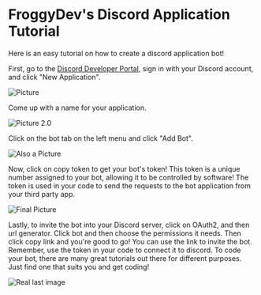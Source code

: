 # FroggyDev's Discord Application Tutorial

Here is an easy tutorial on how to create a discord application bot!

First, go to the [Discord Developer Portal](https://discord.com/developers/applications), sign in with your Discord account, and click "New Application".

![Picture](https://github.com/HereJohnnyboi/Frog-Bot-2.0/blob/HereJohnnyboi-flyers/Screen%20Shot%202022-01-27%20at%201.47.39%20PM.png?raw=true)

Come up with a name for your application.

![Picture 2.0](https://github.com/HereJohnnyboi/Frog-Bot-2.0/blob/HereJohnnyboi-flyers/Screen%20Shot%202022-01-27%20at%201.53.29%20PM.png?raw=true)

Click on the bot tab on the left menu and click "Add Bot".

![Also a Picture](https://github.com/HereJohnnyboi/Frog-Bot-2.0/blob/HereJohnnyboi-flyers/Screen%20Shot%202022-01-27%20at%201.55.42%20PM.png?raw=true)

Now, click on copy token to get your bot's token! This token is a unique number assigned to your bot, allowing it to be controlled by software! The token is used in your code to send the requests to the bot application from your third party app.

![Final Picture](https://github.com/HereJohnnyboi/Frog-Bot-2.0/blob/HereJohnnyboi-flyers/Screen%20Shot%202022-01-27%20at%201.59.03%20PM.png?raw=true)

Lastly, to invite the bot into your Discord server, click on OAuth2, and then url generator. Click bot and then choose the permissions it needs. Then click copy link and you're good to go! You can use the link to invite the bot. Remember, use the token in your code to connect it to discord. To code your bot, there are many great tutorials out there for different purposes. Just find one that suits you and get coding!

![Real last image](https://github.com/HereJohnnyboi/Frog-Bot-2.0/blob/HereJohnnyboi-flyers/Screen%20Shot%202022-01-27%20at%202.09.50%20PM.png?raw=true)

